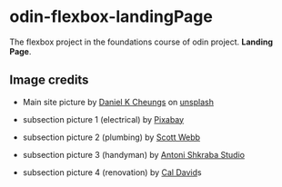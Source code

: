 # odin-flexbox-landingPage

The flexbox project in the foundations course of odin project. **Landing Page**. 


## Image credits

- Main site picture by [Daniel K Cheungs](https://unsplash.com/@danielkcheung) on [unsplash](https://unsplash.com/photos/lego-minifig-on-white-table-VvLC3_00LEE?utm_content=creditCopyText&utm_medium=referral&utm_source=unsplash)

- subsection picture 1 (electrical) by [Pixabay](https://www.pexels.com/photo/electrician-fixing-an-opened-switchboard-257736/)

- subsection picture 2 (plumbing) by [Scott Webb](https://www.pexels.com/photo/black-and-yellow-water-filter-system-1029635/)

- subsection picture 3 (handyman) by [Antoni Shkraba Studio](https://www.pexels.com/photo/a-construction-worker-working-on-the-wall-of-a-house-5493658/)

- subsection picture 4 (renovation) by [Cal David](https://www.pexels.com/photo/close-up-photography-of-white-poodle-735319/)s